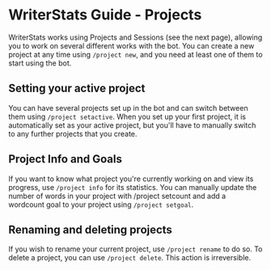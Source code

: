 # WriterStats Guide - Projects

WriterStats works using Projects and Sessions (see the next page), allowing you to work on several different works with the bot. You can create a new project at any time using `/project new`, and you need at least one of them to start using the bot.

## Setting your active project

You can have several projects set up in the bot and can switch between them using `/project setactive`. When you set up your first project, it is automatically set as your active project, but you'll have to manually switch to any further projects that you create.

## Project Info and Goals

If you want to know what project you're currently working on and view its progress, use `/project info` for its statistics. You can manually update the number of words in your project with /project setcount and add a wordcount goal to your project using `/project setgoal`.

## Renaming and deleting projects

If you wish to rename your current project, use `/project rename` to do so. To delete a project, you can use `/project delete`. This action is irreversible.
